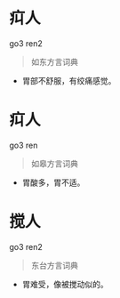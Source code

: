 # 㽱人
go3 ren2
> 如东方言词典
- 胃部不舒服，有绞痛感觉。

# 㽱人
go3 ren
> 如皋方言词典
- 胃酸多，胃不适。

# 搅人
go3 ren2
> 东台方言词典
- 胃难受，像被搅动似的。
